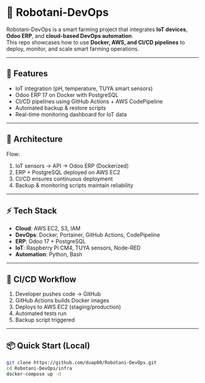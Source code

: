 # 🌱 Robotani-DevOps

Robotani-DevOps is a smart farming project that integrates **IoT devices**, **Odoo ERP**, and **cloud-based DevOps automation**.  
This repo showcases how to use **Docker, AWS, and CI/CD pipelines** to deploy, monitor, and scale smart farming operations.

---

## 🚀 Features
- IoT integration (pH, temperature, TUYA smart sensors)
- Odoo ERP 17 on Docker with PostgreSQL
- CI/CD pipelines using GitHub Actions + AWS CodePipeline
- Automated backup & restore scripts
- Real-time monitoring dashboard for IoT data

---

## 📐 Architecture

Flow:
1. IoT sensors → API → Odoo ERP (Dockerized)
2. ERP + PostgreSQL deployed on AWS EC2
3. CI/CD ensures continuous deployment
4. Backup & monitoring scripts maintain reliability

---

## ⚡ Tech Stack
- **Cloud**: AWS EC2, S3, IAM
- **DevOps**: Docker, Portainer, GitHub Actions, CodePipeline
- **ERP**: Odoo 17 + PostgreSQL
- **IoT**: Raspberry Pi CM4, TUYA sensors, Node-RED
- **Automation**: Python, Bash

---

## 🔄 CI/CD Workflow

1. Developer pushes code → GitHub  
2. GitHub Actions builds Docker images  
3. Deploys to AWS EC2 (staging/production)  
4. Automated tests run  
5. Backup script triggered  

---

## 📦 Quick Start (Local)
```bash
git clone https://github.com/duap00/Robotani-DevOps.git
cd Robotani-DevOps/infra
docker-compose up -d

